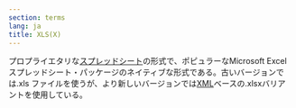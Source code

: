 ```yaml
---
section: terms
lang: ja
title: XLS(X)
---
```


プロプライエタリな[スプレッドシート](../spreadsheet/)の形式で、ポピュラーなMicrosoft Excel スプレッドシート・パッケージのネイティブな形式である。古いバージョンでは.xls ファイルを使うが、より新しいバージョンでは[XML](../xml/)ベースの.xlsxバリアントを使用している。
